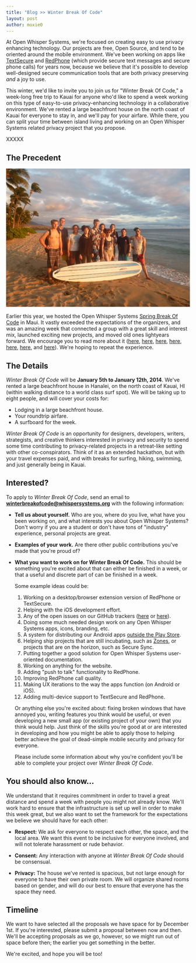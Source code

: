 ```yaml
---
title: "Blog >> Winter Break Of Code"
layout: post
author: moxie0
---
```


At Open Whisper Systems, we're focused on creating easy to use privacy enhancing technology.  Our projects are free, Open Source,
and tend to be oriented around the mobile environment.  We've been working on apps like [TextSecure](https://play.google.com/store/apps/details?id=org.thoughtcrime.securesms) and [RedPhone](https://play.google.com/store/apps/details?id=org.thoughtcrime.redphone) 
(which provide secure text messages and secure phone calls) for years now, because we believe that it's possible to develop 
well-designed secure communication tools that are both privacy preserving *and* a joy to use.

This winter, we'd like to invite you to join us for "Winter Break Of Code," a week-long free trip to Kauai for anyone
who'd like to spend a week working on this type of easy-to-use privacy-enhancing technology in a collaborative
environment.  We've rented a large beachfront house on the north coast of Kauai for everyone to stay
in, and we'll pay for your airfare.  While there, you can split your time between island living and working on an Open Whisper
Systems related privacy project that you propose.

XXXXX

## The Precedent

<img class="nice" src="/blog/images/sboc-goodbye.jpg" alt="Group shot from Spring Break of Code." />

Earlier this year, we hosted the Open Whisper Systems [Spring Break Of Code](https://whispersystems.org/blog/spring-break-of-code-lineup/) in Maui.  It vastly exceeded the expectations of the organizers, and was an amazing week that connected a group with 
a great skill and interest mix, launched exciting new projects, and moved old ones lightyears forward.  We encourage you to 
read more about it ([here](https://whispersystems.org/blog/dirigibles-chinese-junk-rigs-and-surfboards), 
[here](https://whispersystems.org/blog/highly-unconventional-suggested-first-aid), 
[here](https://whispersystems.org/blog/streamlining-textsecure-settings), 
[here](https://whispersystems.org/blog/sure), 
[here](https://whispersystems.org/blog/all-the-things-that-pull-and-push), 
[here](https://whispersystems.org/blog/call-quality-metrics), and 
[here](https://whispersystems.org/blog/sboc-goodbye)).  We're hoping to repeat the experience.

## The Details

*Winter Break Of Code* will be **January 5th to January 12th, 2014**.  We've rented a large beachfront house in Hanalei, on
the north coast of Kauai, HI (within walking distance to a world class surf spot).  We will be taking up to eight people, and will 
cover your costs for:

-  Lodging in a large beachfront house.
-  Your roundtrip airfare.
-  A surfboard for the week.

*Winter Break Of Code* is an opportunity for designers, developers, writers, strategists, and creative thinkers interested in privacy
and security to spend some time contributing to privacy-related projects in a retreat-like setting with other co-conspirators.
Think of it as an extended hackathon, but with your travel expenses paid, and with breaks for surfing, hiking, swimming, and
just generally being in Kauai.

## Interested?

To apply to *Winter Break Of Code*, send an email to **winterbreakofcode@whispersystems.org** with the following information:

- **Tell us about yourself.** Who are you, where do you live, what have you been working on, and what interests you about 
  Open Whisper Systems? Don't worry if you are a student or don't have tons of "industry" experience, personal projects 
  are great.
- **Examples of your work.** Are there other public contributions you've made that you're proud of?
- **What you want to work on for Winter Break Of Code.** This should be something you're excited about that can either
  be finished in a week, or that a useful and discrete part of can be finished in a week.
  
  Some example ideas could be:

  1. Working on a desktop/browser extension version of RedPhone or TextSecure.
  1. Helping with the iOS development effort.
  1. Any of the open issues on our GitHub trackers ([here](https://github.com/WhisperSystems/TextSecure/issues) or
     [here](https://github.com/WhisperSystems/RedPhone/issues/)).
  1. Doing some much needed design work on any Open Whisper Systems apps, icons, branding, etc.
  1. A system for distributing our Android apps [outside the Play Store](https://github.com/WhisperSystems/TextSecure/issues/127#issuecomment-21763521).
  1. Helping ship projects that are still incubating, such as [Zones](https://github.com/whispersystems/zones), or
     projects that are on the horizon, such as Secure Sync.
  1. Putting together a good solution for Open Whisper Systems user-oriented documentation.
  1. Working on anything for the website.
  1. Adding "push to talk" functionality to RedPhone.
  1. Improving RedPhone call quality.
  1. Making UX iterations to the way the apps function (on Android or iOS).
  1. Adding multi-device support to TextSecure and RedPhone.  

  Or anything else you're excited about: fixing broken windows that have annoyed you, writing features you think would
  be useful, or even developing a new small app (or existing project of your own) that you think would help.  Just think 
  of the skills you're good at or are interested in developing and how you might be able to apply those to helping better 
  achieve the goal of dead-simple mobile security and privacy for everyone.

  Please include some information about why you're confident you'll be able to complete your project over *Winter Break Of Code*.

## You should also know...

We understand that it requires commitment in order to travel a great distance and spend a week with people you 
might not already know.  We'll work hard to ensure that the infrastructure is set up well in order to make 
this week great, but we also want to set the framework for the expectations we believe we should have for 
each other:

- **Respect:** We ask for everyone to respect each other, the space, and the local area.  We want this event to 
be inclusive for everyone involved, and will not tolerate harassment or rude behavior.

- **Consent:** Any interaction with anyone at *Winter Break Of Code* should be consensual.

- **Privacy:** The house we've rented is spacious, but not large enough for everyone to have their own private 
room.  We will organize shared rooms based on gender, and will do our best to ensure that everyone has the space 
they need.

## Timeline

We want to have selected all the proposals we have space for by December 1st.  If you're interested, please submit a 
proposal between now and then. We'll be accepting proposals as we go, however, so we might run out of space before then; 
the earlier you get something in the better.

We're excited, and hope you will be too!
